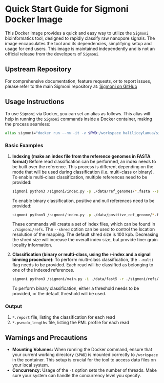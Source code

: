 # Quick Start Guide for Sigmoni Docker Image

This Docker image provides a quick and easy way to utilize the `Sigmoni` bioinformatics tool, designed to rapidly classify raw nanopore signals. The image encapsulates the tool and its dependencies, simplifying setup and usage for end users. This image is maintained independently and is not an official release from the developers of `Sigmoni`.

## Upstream Repository

For comprehensive documentation, feature requests, or to report issues, please refer to the main Sigmoni repository at:
[Sigmoni on GitHub](https://github.com/vikshiv/sigmoni)

## Usage Instructions

To use `Sigmoni` via Docker, you can set an alias as follows. This alias will help in running the `Sigmoni` commands inside a Docker container, making the process seamless:

```bash
alias sigmoni="docker run --rm -it -v $PWD:/workspace haliliceylanua/sigmoni:latest"
```

### Basic Examples

1. **Indexing (make an index file from the reference genomes in FASTA format)**
   Before read classification can be performed, an index needs to be built over the reference. This process is different depending on the mode that will be used during classification (i.e. multi-class or binary). To enable multi-class classification, multiple references need to be provided:
   ```bash
   sigmoni python3 /sigmoni/index.py -p ./data/ref_genomes/*.fasta --shred 100000 -o ./sigmoni --ref-prefix refgenome_sigmoni
   ```
   To enable binary classification, positive and null references need to be provided:
   ```bash
   sigmoni python3 /sigmoni/index.py -p ./data/positive_ref_genome/*.fasta -n ./data/null_ref_genome/*.fasta --shred 100000 -o ./sigmoni --ref-prefix refgenome_sigmoni
   ```
   These commands will create a set of index files, which can be found in `./sigmoni/refs`. The `--shred` option can be used to control the location resolution of the mapping. The default shred size is 100 kpb. Decreasing the shred size will increase the overall index size, but provide finer grain locality information.

2. **Classification (binary or multi-class, using the r-index and a signal binning procedure):**
   To perform multi-class classification, the `--multi` flag needs to be provided. Each read will be classified as belonging to one of the indexed references.
   ```bash
   sigmoni python3 /sigmoni/main.py -i ./data/fast5 -r ./sigmoni/refs/refgenome_sigmoni -o ./sigmoni -t 48 --sp --multi
   ```
   To perform binary classification, either a threshold needs to be provided, or the default threshold will be used.

### Output

1. `*.report` file, listing the classification for each read
2. `*.pseudo_lengths` file, listing the PML profile for each read
  
## Warnings and Precautions

- **Mounting Volumes:** When running the Docker command, ensure that your current working directory (`$PWD`) is mounted correctly to `/workspace` in the container. This setup is crucial for the tool to access data files on your local system.
- **Concurrency:** Usage of the `-t` option sets the number of threads. Make sure your system can handle the concurrency level you specify.
